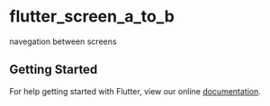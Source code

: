 # flutter_screen_a_to_b

navegation between screens

## Getting Started

For help getting started with Flutter, view our online
[documentation](https://flutter.io/).

